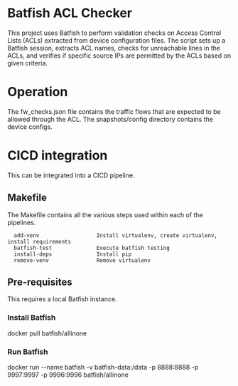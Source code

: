 # Batfish ACL Checker

This project uses Batfish to perform validation checks on Access Control Lists (ACLs) extracted from device configuration files. The script sets up a Batfish session, extracts ACL names, checks for unreachable lines in the ACLs, and verifies if specific source IPs are permitted by the ACLs based on given criteria.

# Operation
The fw_checks.json file contains the traffic flows that are expected to be allowed through the ACL.
The snapshots/config directory contains the device configs.

# CICD integration
This can be integrated into a CICD pipeline.

## Makefile
The Makefile contains all the various steps used within each of the pipelines.
```
  add-venv                  Install virtualenv, create virtualenv, install requirements
  batfish-test              Execute batfish testing
  install-deps              Install pip
  remove-venv               Remove virtualenv
```

## Pre-requisites
This requires a local Batfish instance.

### Install Batfish
docker pull batfish/allinone

### Run Batfish
docker run --name batfish -v batfish-data:/data -p 8888:8888 -p 9997:9997 -p 9996:9996 batfish/allinone
